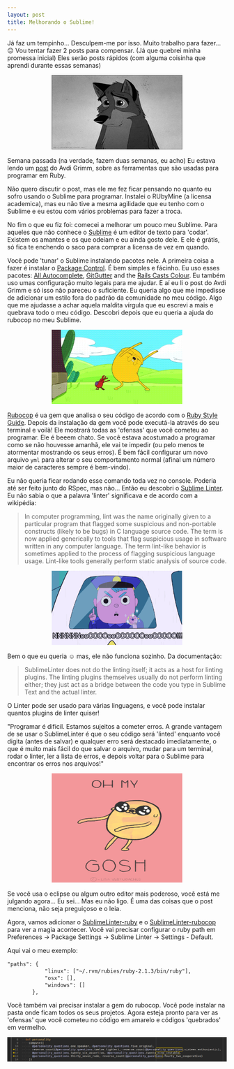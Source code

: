 ```yaml
---
layout: post
title: Melhorando o Sublime!
---
```


Já faz um tempinho... Desculpem-me por isso. Muito trabalho para fazer... :pensive: Vou tentar fazer 2 posts para compensar. (Já que quebrei minha promessa inicial) Eles serão posts rápidos (com alguma coisinha que aprendi durante essas semanas)

<div style="text-align:center"><img src="/images/guilty_dog.gif" width="300" height="170"></div>

Semana passada (na verdade, fazem duas semanas, eu acho) Eu estava lendo um [post](http://devblog.avdi.org/2015/07/08/ruby-is-defined-by-terrible-tools/) do Avdi Grimm, sobre as ferramentas que são usadas para programar em Ruby.

Não quero discutir o post, mas ele me fez ficar pensando no quanto eu sofro usando o Sublime para programar. Instalei o RUbyMine (a licensa academica), mas eu não tive a mesma agilidade que eu tenho com o Sublime e eu estou com vários problemas para fazer a troca.

No fim o que eu fiz foi: comecei a melhorar um pouco meu Sublime. Para aqueles que não conhece o [Sublime](http://www.sublimetext.com/) é um editor de texto para 'codar'. Existem os amantes e os que odeiam e eu ainda gosto dele. E ele é grátis, só fica te enchendo o saco para comprar a licensa de vez em quando.

Você pode 'tunar' o Sublime instalando pacotes nele. A primeira coisa a fazer é instalar o [Package Control](https://packagecontrol.io/installation). É bem simples e fácinho. Eu uso esses pacotes: [All Autocomplete](https://packagecontrol.io/packages/All%20Autocomplete), [GitGutter](https://packagecontrol.io/packages/GitGutter) and the [Rails Casts Colour](https://packagecontrol.io/packages/RailsCasts%20Colour%20Scheme). Eu também uso umas configuração muito legais para me ajudar. E aí eu li o post do Avdi Grimm e só isso não pareceu o suficiente. Eu queria algo que me impedisse de adicionar um estilo fora do padrão da comunidade no meu código. Algo que me ajudasse a achar aquela maldita vírgula que eu escrevi a mais e quebrava todo o meu código. Descobri depois que eu queria a ajuda do rubocop no meu Sublime.

<div style="text-align:center"><img src="/images/bug-dance.gif" width="300" height="170"></div>

[Rubocop](https://github.com/bbatsov/rubocop) é ua gem que analisa o seu código  de acordo com o [Ruby Style  Guide](https://github.com/bbatsov/ruby-style-guide). Depois da instalação da gem você pode executá-la através do seu terminal e voilà! Ele mostrará todas as 'ofensas' que você cometeu ao programar.
Ele é beeem chato. Se você estava acostumado a programar como se não houvesse amanhã, ele vai te impedir (ou pelo menos te atormentar mostrando os seus erros). É bem fácil configurar um novo arquivo `yml` para alterar o seu comportamento normal (afinal um número maior de caracteres sempre é bem-vindo).

Eu não queria ficar rodando esse comando toda vez no console. Poderia até ser feito junto do RSpec, mas não... Então eu descobri o [Sublime Linter](https://packagecontrol.io/packages/SublimeLinter). Eu não sabia o que a palavra 'linter' significava e de acordo com a wikipédia:

> In computer programming, lint was the name originally given to a particular program that flagged some suspicious and non-portable constructs (likely to be bugs) in C language source code.
> The term is now applied generically to tools that flag suspicious usage in software written in any computer language. The term lint-like behavior is sometimes applied to the process of flagging suspicious language usage.
> Lint-like tools generally perform static analysis of source code.

<div style="text-align:center"><img src="/images/police.gif" width="300" height="170"></div>

Bem o que eu queria :relaxed: mas, ele não funciona sozinho. Da documentação:

> SublimeLinter does not do the linting itself; it acts as a host for linting plugins.
> The linting plugins themselves usually do not perform linting either; they just act as a bridge between the code you type in Sublime Text and the actual linter.

O Linter pode ser usado para várias linguagens, e você pode instalar quantos plugins de linter quiser!

"Programar é dificil. Estamos sujeitos a cometer erros. A grande vantagem de se usar o SublimeLinter é que o seu código será 'linted' enquanto você digita (antes de salvar) e qualquer erro será destacado imediatamente, o que é muito mais fácil do que salvar o arquivo, mudar para um terminal, rodar o linter, ler a lista de erros, e depois voltar para o Sublime para encontrar os erros nos arquivos!"

<div style="text-align:center"><img src="/images/omg.gif" width="300" height="250"></div>

Se você usa o eclipse ou algum outro editor mais poderoso, você está me julgando agora... Eu sei... Mas eu não ligo. É uma das coisas que o post menciona, não seja preguiçoso e o leia.

Agora, vamos adicionar o [SublimeLinter-ruby](https://packagecontrol.io/packages/SublimeLinter-ruby) e o [SublimeLinter-rubocop](https://packagecontrol.io/packages/SublimeLinter-rubocop) para ver a magia acontecer. Você vai precisar configurar o ruby path em Preferences -> Package Settings -> Sublime Linter -> Settings - Default.

Aqui vai o meu exemplo:

```
"paths": {
            "linux": ["~/.rvm/rubies/ruby-2.1.3/bin/ruby"],
            "osx": [],
            "windows": []
        },
```

Você também vai precisar instalar a gem do rubocop. Você pode instalar na pasta onde ficam todos os seus projetos. Agora esteja pronto para ver as 'ofensas' que você cometeu no código em amarelo e códigos 'quebrados' em vermelho. 

![Image of rubocop offenses](/images/rubocop-linter.png)

